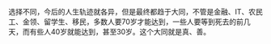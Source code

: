 选择不同，今后的人生轨迹就各异，但是最终都趋于大同，不管是金融、IT、农民工、金领、留学生、移民，多数人要70岁才能达到，一些人要等到死去的前几天，而有些人40岁就能达到，甚至30岁。这个大同就是真、善。